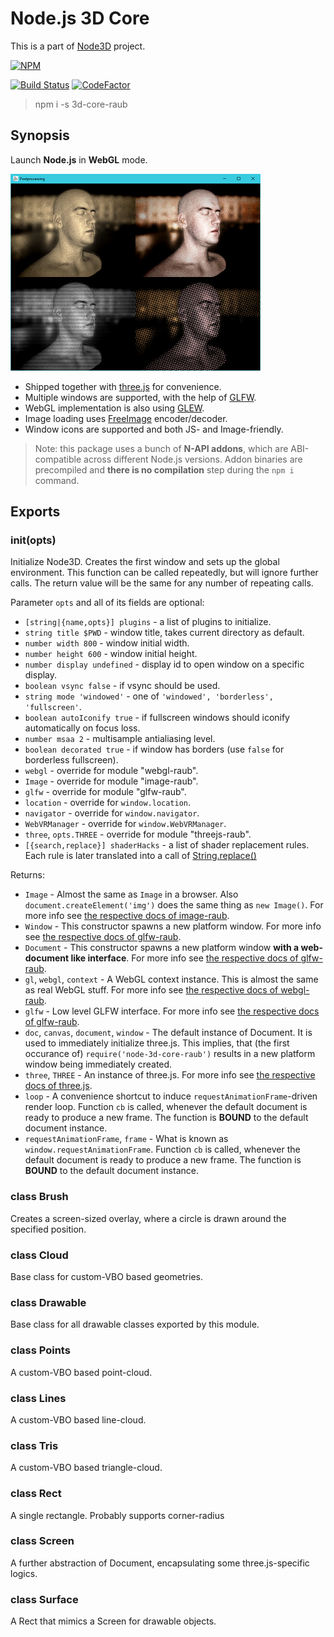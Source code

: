 
# Node.js 3D Core

This is a part of [Node3D](https://github.com/node-3d) project.

[![NPM](https://nodei.co/npm/3d-core-raub.png?compact=true)](https://www.npmjs.com/package/3d-core-raub)

[![Build Status](https://api.travis-ci.com/node-3d/3d-core-raub.svg?branch=master)](https://travis-ci.com/node-3d/3d-core-raub)
[![CodeFactor](https://www.codefactor.io/repository/github/node-3d/3d-core-raub/badge)](https://www.codefactor.io/repository/github/node-3d/3d-core-raub)

> npm i -s 3d-core-raub


## Synopsis

Launch **Node.js** in **WebGL** mode.

![Example](examples/screenshot.png)

* Shipped together with [three.js](https://github.com/mrdoob/three.js) for convenience.
* Multiple windows are supported, with the help of [GLFW](http://www.glfw.org/).
* WebGL implementation is also using [GLEW](http://glew.sourceforge.net/).
* Image loading uses [FreeImage](http://freeimage.sourceforge.net/) encoder/decoder.
* Window icons are supported and both JS- and Image-friendly.

> Note: this package uses a bunch of **N-API addons**, which are ABI-compatible across
different Node.js versions. Addon binaries are precompiled and **there is no compilation**
step during the `npm i` command.


## Exports


### init(opts)

Initialize Node3D. Creates the first window and sets up the global environment.
This function can be called repeatedly, but will ignore further calls.
The return value will be the same for any number of repeating calls.

Parameter `opts` and all of its fields are optional:

* `[string|{name,opts}] plugins` - a list of plugins to initialize.
* `string title $PWD` - window title, takes current directory as default.
* `number width 800` - window initial width.
* `number height 600` - window initial height.
* `number display undefined` - display id to open window on a specific display.
* `boolean vsync false` - if vsync should be used.
* `string mode 'windowed'` - one of `'windowed', 'borderless', 'fullscreen'`.
* `boolean autoIconify true` - if fullscreen windows should iconify automatically on focus loss.
* `number msaa 2` - multisample antialiasing level.
* `boolean decorated true` - if window has borders (use `false` for borderless fullscreen).
* `webgl` - override for module "webgl-raub".
* `Image` - override for module "image-raub".
* `glfw` - override for module "glfw-raub".
* `location` - override for `window.location`.
* `navigator` - override for `window.navigator`.
* `WebVRManager` - override for `window.WebVRManager`.
* `three`, `opts.THREE` - override for module "threejs-raub".
* `[{search,replace}] shaderHacks` - a list of shader replacement rules. Each rule is later
	translated into a call of
	[String.replace()](https://developer.mozilla.org/en-US/docs/Web/JavaScript/Reference/Global_Objects/String/replace)


Returns:

* `Image` - Almost the same as `Image` in a browser. Also `document.createElement('img')`
	does the same thing as `new Image()`. For more info see
	[the respective docs of image-raub](https://github.com/node-3d/image-raub#image-for-nodejs).
* `Window` - This constructor spawns a new platform window.
	For more info see
	[the respective docs of glfw-raub](https://github.com/node-3d/glfw-raub#class-window).
* `Document` - This constructor spawns a new platform window **with a web-document like interface**.
	For more info see
	[the respective docs of glfw-raub](https://github.com/node-3d/glfw-raub#class-document).
* `gl`, `webgl`, `context` - A WebGL context instance. This is almost the same as real WebGL stuff.
	For more info see
	[the respective docs of webgl-raub](https://github.com/node-3d/webgl-raub#webgl-for-nodejs).
* `glfw` - Low level GLFW interface. For more info see
[the respective docs of glfw-raub](https://github.com/node-3d/glfw-raub#glfw-for-nodejs).
* `doc`, `canvas`, `document`, `window` - The default instance of Document.
	It is used to immediately initialize three.js.
	This implies, that (the first occurance of) `require('node-3d-core-raub')`
	results in a new platform window being immediately created.
* `three`, `THREE` - An instance of three.js. For more info see
	[the respective docs of three.js](https://github.com/mrdoob/three.js/#threejs).
* `loop` - A convenience shortcut to induce `requestAnimationFrame`-driven render loop.
Function `cb` is called, whenever the default document is ready to produce a new
frame. The function is **BOUND** to the default document instance.
* `requestAnimationFrame`, `frame` - What is known as `window.requestAnimationFrame`.
Function `cb` is called, whenever the default document is ready to produce a new
frame. The function is **BOUND** to the default document instance.


### class Brush

Creates a screen-sized overlay, where a circle is drawn around the specified position.


### class Cloud

Base class for custom-VBO based geometries.


### class Drawable

Base class for all drawable classes exported by this module.


### class Points

A custom-VBO based point-cloud.


### class Lines

A custom-VBO based line-cloud.


### class Tris

A custom-VBO based triangle-cloud.


### class Rect

A single rectangle. Probably supports corner-radius


### class Screen

A further abstraction of Document, encapsulating some three.js-specific logics.


### class Surface

A Rect that mimics a Screen for drawable objects.
